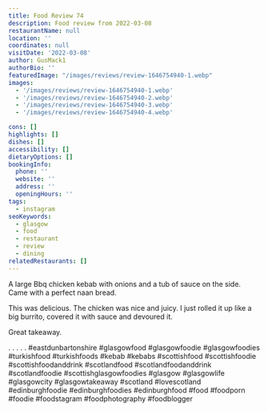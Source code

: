 ```yaml
---
title: Food Review 74
description: Food review from 2022-03-08
restaurantName: null
location: ''
coordinates: null
visitDate: '2022-03-08'
author: GusMack1
authorBio: ''
featuredImage: "/images/reviews/review-1646754940-1.webp"
images:
  - '/images/reviews/review-1646754940-1.webp'
  - '/images/reviews/review-1646754940-2.webp'
  - '/images/reviews/review-1646754940-3.webp'
  - '/images/reviews/review-1646754940-4.webp'

cons: []
highlights: []
dishes: []
accessibility: []
dietaryOptions: []
bookingInfo:
  phone: ''
  website: ''
  address: ''
  openingHours: ''
tags:
  - instagram
seoKeywords:
  - glasgow
  - food
  - restaurant
  - review
  - dining
relatedRestaurants: []
---
```

A large Bbq chicken kebab with onions and a tub of sauce on the side. Came with a perfect naan bread. 

This was delicious. The chicken was nice and juicy. I just rolled it up like a big burrito, covered it with sauce and devoured it.

Great takeaway.

.
.
.
.
.
#eastdunbartonshire #glasgowfood #glasgowfoodie #glasgowfoodies #turkishfood #turkishfoods #kebab #kebabs #scottishfood #scottishfoodie #scottishfoodanddrink #scotlandfood #scotlandfoodanddrink #scotlandfoodie #scottishglasgowfoodies #glasgow #glasgowlife #glasgowcity #glasgowtakeaway #scotland #lovescotland #edinburghfoodie #edinburghfoodies #edinburghfood #food #foodporn #foodie #foodstagram #foodphotography #foodblogger
